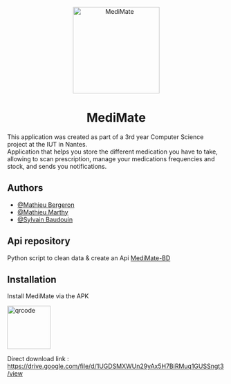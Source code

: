 <p align="center">
  <img src="https://media.discordapp.net/attachments/1159408642303463444/1187332586255700038/icon.png?ex=65bb6aa4&is=65a8f5a4&hm=94badc5e94be7416c6859611091596d295aaa824a37e4e3bd6d7891e722d9870&=&format=webp&quality=lossless&width=594&height=594" alt="MediMate" height="200">
</p>
<h1 align="center">MediMate</h1>

This application was created as part of a 3rd year Computer Science project at the IUT in Nantes.  
Application that helps you store the different medication you have to take, allowing to scan prescription, manage your medications frequencies and stock, and sends you notifications.




## Authors

- [@Mathieu Bergeron](https://www.github.com/Mthieu44)
- [@Mathieu Marthy](https://www.github.com/MathieuMarthy)
- [@Sylvain Baudouin](https://www.github.com/syysy)


## Api repository

Python script to clean data & create an Api
[MediMate-BD](https://github.com/MathieuMarthy/Medimate-BD)


## Installation

Install MediMate via the APK

<div>
    <img src="https://cdn.discordapp.com/attachments/1159408642303463444/1197859283698712597/image.png?ex=65bccc64&is=65aa5764&hm=636edd55db6770503c741a595d1fd6ea627dd5c617070a4e7f898942de84e5bc&" alt="qrcode" height="100" />
</div>

Direct download link : https://drive.google.com/file/d/1UGDSMXWUn29yAx5H7BiRMuq1GUSSngt3/view
